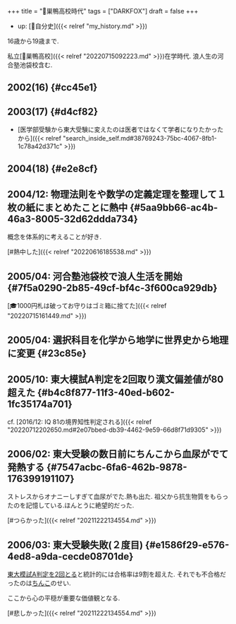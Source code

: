 +++
title = "🦊巣鴨高校時代"
tags = ["DARKFOX"]
draft = false
+++

-   up: [🦊自分史]({{< relref "my_history.md" >}})

16歳から19歳まで.

私立[📝巣鴨高校]({{< relref "20220715092223.md" >}})在学時代. 浪人生の河合塾池袋校含む.


## 2002(16) {#cc45e1}


## 2003(17) {#d4cf82}

-   [医学部受験から東大受験に変えたのは医者ではなくて学者になりたかったから]({{< relref "search_inside_self.md#38769243-75bc-4067-8fb1-1c78a42d371c" >}})


## 2004(18) {#e2e8cf}


## 2004/12: 物理法則をや数学の定義定理を整理して１枚の紙にまとめたことに熱中 {#5aa9bb66-ac4b-46a3-8005-32d62ddda734}

概念を体系的に考えることが好き.

[#熱中した]({{< relref "20220616185538.md" >}})


## 2005/04: 河合塾池袋校で浪人生活を開始 {#7f5a0290-2b85-49cf-bf4c-3f600ca929db}

[🎓1000円札は破ってお守りはゴミ箱に捨てた]({{< relref "20220715161449.md" >}})


## 2005/04: 選択科目を化学から地学に世界史から地理に変更 {#23c85e}


## 2005/10: 東大模試A判定を2回取り漢文偏差値が80超えた {#b4c8f877-11f3-40ed-b602-1fc35174a701}

cf. [2016/12: IQ 81の境界知性判定される]({{< relref "20220712202650.md#2e07bbed-db39-4462-9e59-66d8f71d9305" >}})


## 2006/02: 東大受験の数日前にちんこから血尿がでて発熱する {#7547acbc-6fa6-462b-9878-176399191107}

ストレスからオナニーしすぎて血尿がでた.熱も出た. 祖父から抗生物質をもらったのを記憶している.ほんとうに絶望的だった.

[#つらかった]({{< relref "20211222134554.md" >}})


## 2006/03: 東大受験失敗(２度目) {#e1586f29-e576-4ed8-a9da-cecde08701de}

[東大模試A判定を2回とる](#b4c8f877-11f3-40ed-b602-1fc35174a701)と統計的には合格率は9割を超えた. それでも不合格だったのは[ちんこ](#7547acbc-6fa6-462b-9878-176399191107)のせい.

ここから心の平穏が重要な価値観となる.

[#悲しかった]({{< relref "20211222134554.md" >}})
